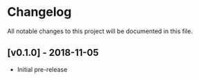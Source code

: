 # Changelog

All notable changes to this project will be documented in this file.

## [v0.1.0] - 2018-11-05

- Initial pre-release
